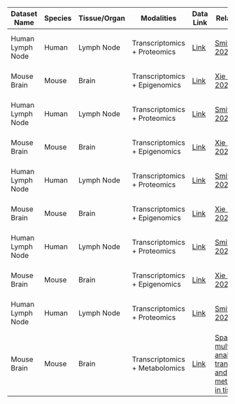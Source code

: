 | Dataset Name | Species | Tissue/Organ | Modalities | Data Link | Related Paper | Notes | Sequencing Technology |
|--------------|--------|--------------|-----------|-----------|---------------|-------|---------------------|
| Human Lymph Node | Human | Lymph Node | Transcriptomics + Proteomics | [Link](#) | [Smith et al., 2022, Nature](#) | Two-section spatial profiling | 10x Visium|
| Mouse Brain | Mouse | Brain | Transcriptomics + Epigenomics | [Link](#) | [Xie et al., 2021, Cell](#) |  | Spatial ATAC-RNA-seq |
| Human Lymph Node | Human | Lymph Node | Transcriptomics + Proteomics | [Link](#) | [Smith et al., 2022, Nature](#) | Two-section spatial profiling | 10x Visium|
| Mouse Brain | Mouse | Brain | Transcriptomics + Epigenomics | [Link](#) | [Xie et al., 2021, Cell](#) |  | Spatial ATAC-RNA-seq |
| Human Lymph Node | Human | Lymph Node | Transcriptomics + Proteomics | [Link](#) | [Smith et al., 2022, Nature](#) | Two-section spatial profiling | 10x Visium|
| Mouse Brain | Mouse | Brain | Transcriptomics + Epigenomics | [Link](#) | [Xie et al., 2021, Cell](#) |  | Spatial ATAC-RNA-seq |
| Human Lymph Node | Human | Lymph Node | Transcriptomics + Proteomics | [Link](#) | [Smith et al., 2022, Nature](#) | Two-section spatial profiling | 10x Visium|
| Mouse Brain | Mouse | Brain | Transcriptomics + Epigenomics | [Link](#) | [Xie et al., 2021, Cell](#) |  | Spatial ATAC-RNA-seq |
| Human Lymph Node | Human | Lymph Node | Transcriptomics + Proteomics | [Link](#) | [Smith et al., 2022, Nature](#) | Two-section spatial profiling | 10x Visium|
| Mouse Brain | Mouse | Brain | Transcriptomics + Metabolomics | [Link](#) | [Spatial multimodal analysis of transcriptomes and metabolomes in tissues](https://www.nature.com/articles/s41587-023-01937-y) | Unpaired | SMA |
